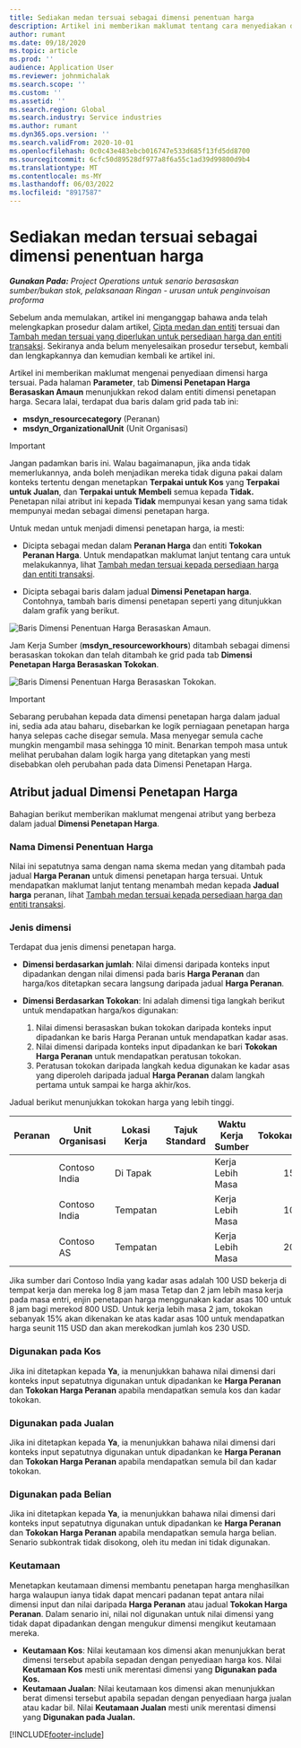 ```yaml
---
title: Sediakan medan tersuai sebagai dimensi penentuan harga
description: Artikel ini memberikan maklumat tentang cara menyediakan dimensi harga menggunakan medan tersuai.
author: rumant
ms.date: 09/18/2020
ms.topic: article
ms.prod: ''
audience: Application User
ms.reviewer: johnmichalak
ms.search.scope: ''
ms.custom: ''
ms.assetid: ''
ms.search.region: Global
ms.search.industry: Service industries
ms.author: rumant
ms.dyn365.ops.version: ''
ms.search.validFrom: 2020-10-01
ms.openlocfilehash: 0c0c43e483ebcb016747e533d685f13fd5dd8700
ms.sourcegitcommit: 6cfc50d89528df977a8f6a55c1ad39d99800d9b4
ms.translationtype: MT
ms.contentlocale: ms-MY
ms.lasthandoff: 06/03/2022
ms.locfileid: "8917587"
---
```

# <a name="set-up-custom-fields-as-pricing-dimensions"></a>Sediakan medan tersuai sebagai dimensi penentuan harga

_**Gunakan Pada:** Project Operations untuk senario berasaskan sumber/bukan stok, pelaksanaan Ringan - urusan untuk penginvoisan proforma_

Sebelum anda memulakan, artikel ini menganggap bahawa anda telah melengkapkan prosedur dalam artikel, [Cipta medan dan entiti](create-custom-fields-entities-pricing-dimensions.md) tersuai dan [Tambah medan tersuai yang diperlukan untuk persediaan harga dan entiti transaksi](add-custom-fields-price-setup-transactional-entities.md). Sekiranya anda belum menyelesaikan prosedur tersebut, kembali dan lengkapkannya dan kemudian kembali ke artikel ini. 

Artikel ini memberikan maklumat mengenai penyediaan dimensi harga tersuai. Pada halaman **Parameter**, tab **Dimensi Penetapan Harga Berasaskan Amaun** menunjukkan rekod dalam entiti dimensi penetapan harga. Secara lalai, terdapat dua baris dalam grid pada tab ini:

- **msdyn_resourcecategory** (Peranan)
- **msdyn_OrganizationalUnit** (Unit Organisasi)

> [!IMPORTANT]
> Jangan padamkan baris ini. Walau bagaimanapun, jika anda tidak memerlukannya, anda boleh menjadikan mereka tidak diguna pakai dalam konteks tertentu dengan menetapkan **Terpakai untuk Kos** yang **Terpakai untuk Jualan**, dan **Terpakai untuk Membeli** semua kepada **Tidak.** Penetapan nilai atribut ini kepada **Tidak** mempunyai kesan yang sama tidak mempunyai medan sebagai dimensi penetapan harga.

Untuk medan untuk menjadi dimensi penetapan harga, ia mesti:

- Dicipta sebagai medan dalam **Peranan Harga** dan entiti **Tokokan Peranan Harga**. Untuk mendapatkan maklumat lanjut tentang cara untuk melakukannya, lihat [Tambah medan tersuai kepada persediaan harga dan entiti transaksi](add-custom-fields-price-setup-transactional-entities.md).

- Dicipta sebagai baris dalam jadual **Dimensi Penetapan harga**. Contohnya, tambah baris dimensi penetapan seperti yang ditunjukkan dalam grafik yang berikut. 

![Baris Dimensi Penentuan Harga Berasaskan Amaun.](media/Amt-based-PD.png)

Jam Kerja Sumber (**msdyn_resourceworkhours**) ditambah sebagai dimensi berasaskan tokokan dan telah ditambah ke grid pada tab **Dimensi Penetapan Harga Berasaskan Tokokan**.

![Baris Dimensi Penentuan Harga Berasaskan Tokokan.](media/Markup-based-PD.png)


> [!IMPORTANT]
> Sebarang perubahan kepada data dimensi penetapan harga dalam jadual ini, sedia ada atau baharu, disebarkan ke logik perniagaan penetapan harga hanya selepas cache disegar semula. Masa menyegar semula cache mungkin mengambil masa sehingga 10 minit. Benarkan tempoh masa untuk melihat perubahan dalam logik harga yang ditetapkan yang mesti disebabkan oleh perubahan pada data Dimensi Penetapan Harga.


## <a name="attributes-of-the-pricing-dimensions-table"></a>Atribut jadual Dimensi Penetapan Harga
Bahagian berikut memberikan maklumat mengenai atribut yang berbeza dalam jadual **Dimensi Penetapan Harga**.

### <a name="pricing-dimension-name"></a>Nama Dimensi Penentuan Harga
Nilai ini sepatutnya sama dengan nama skema medan yang ditambah pada jadual **Harga Peranan** untuk dimensi penetapan harga tersuai. Untuk mendapatkan maklumat lanjut tentang menambah medan kepada **Jadual harga** peranan, lihat [Tambah medan tersuai kepada persediaan harga dan entiti transaksi](add-custom-fields-price-setup-transactional-entities.md).

### <a name="type-of-dimension"></a>Jenis dimensi
Terdapat dua jenis dimensi penetapan harga.
  
  - **Dimensi berdasarkan jumlah**: Nilai dimensi daripada konteks input dipadankan dengan nilai dimensi pada baris **Harga Peranan** dan harga/kos ditetapkan secara langsung daripada jadual **Harga Peranan**.
  - **Dimensi Berdasarkan Tokokan**: Ini adalah dimensi tiga langkah berikut untuk mendapatkan harga/kos digunakan:
 
    1. Nilai dimensi berasaskan bukan tokokan daripada konteks input dipadankan ke baris Harga Peranan untuk mendapatkan kadar asas.
    2. Nilai dimensi daripada konteks input dipadankan ke bari **Tokokan Harga Peranan** untuk mendapatkan peratusan tokokan.
    3. Peratusan tokokan daripada langkah kedua digunakan ke kadar asas yang diperoleh daripada jadual **Harga Peranan** dalam langkah pertama untuk sampai ke harga akhir/kos.
   
   Jadual berikut menunjukkan tokokan harga yang lebih tinggi.
  
| Peranan        | Unit Organisasi    |Lokasi Kerja      |Tajuk Standard      |Waktu Kerja Sumber      |  Tokokan|
| ------------|-------------|-------------------|--------------------|-------------------------|--------:|
|             | Contoso India|Di Tapak            |                    |Kerja Lebih Masa                 |15     |
|             | Contoso India|Tempatan             |                    |Kerja Lebih Masa                 |10     |
|             | Contoso AS   |Tempatan             |                    |Kerja Lebih Masa                 |20     |


Jika sumber dari Contoso India yang kadar asas adalah 100 USD bekerja di tempat kerja dan mereka log 8 jam masa Tetap dan 2 jam lebih masa kerja pada masa entri, enjin penetapan harga menggunakan kadar asas 100 untuk 8 jam bagi merekod 800 USD. Untuk kerja lebih masa 2 jam, tokokan sebanyak 15% akan dikenakan ke atas kadar asas 100 untuk mendapatkan harga seunit 115 USD dan akan merekodkan jumlah kos 230 USD.

### <a name="applicable-to-cost"></a>Digunakan pada Kos 
Jika ini ditetapkan kepada **Ya**, ia menunjukkan bahawa nilai dimensi dari konteks input sepatutnya digunakan untuk dipadankan ke **Harga Peranan** dan **Tokokan Harga Peranan** apabila mendapatkan semula kos dan kadar tokokan.

### <a name="applicable-to-sales"></a>Digunakan pada Jualan
Jika ini ditetapkan kepada **Ya**, ia menunjukkan bahawa nilai dimensi dari konteks input sepatutnya digunakan untuk dipadankan ke **Harga Peranan** dan **Tokokan Harga Peranan** apabila mendapatkan semula bil dan kadar tokokan.

### <a name="applicable-to-purchase"></a>Digunakan pada Belian
Jika ini ditetapkan kepada **Ya**, ia menunjukkan bahawa nilai dimensi dari konteks input sepatutnya digunakan untuk dipadankan ke **Harga Peranan** dan **Tokokan Harga Peranan** apabila mendapatkan semula harga belian. Senario subkontrak tidak disokong, oleh itu medan ini tidak digunakan. 

### <a name="priority"></a>Keutamaan
Menetapkan keutamaan dimensi membantu penetapan harga menghasilkan harga walaupun ianya tidak dapat mencari padanan tepat antara nilai dimensi input dan nilai daripada **Harga Peranan** atau jadual **Tokokan Harga Peranan**. Dalam senario ini, nilai nol digunakan untuk nilai dimensi yang tidak dapat dipadankan dengan mengukur dimensi mengikut keutamaan mereka.

- **Keutamaan Kos**: Nilai keutamaan kos dimensi akan menunjukkan berat dimensi tersebut apabila sepadan dengan penyediaan harga kos. Nilai **Keutamaan Kos** mesti unik merentasi dimensi yang **Digunakan pada Kos.**
- **Keutamaan Jualan**: Nilai keutamaan kos dimensi akan menunjukkan berat dimensi tersebut apabila sepadan dengan penyediaan harga jualan atau kadar bil. Nilai **Keutamaan Jualan** mesti unik merentasi dimensi yang **Digunakan pada Jualan.**


[!INCLUDE[footer-include](../includes/footer-banner.md)]